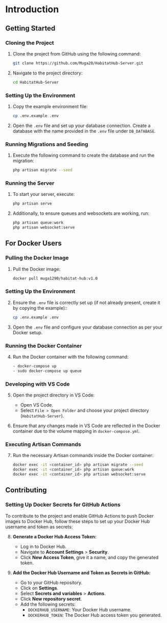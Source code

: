 # Introduction

## Getting Started

### Cloning the Project

1. Clone the project from GitHub using the following command:
   ```bash
   git clone https://github.com/Muga20/HabitatHub-Server.git
   ```
2. Navigate to the project directory:
   ```bash
   cd HabitatHub-Server
   ```

### Setting Up the Environment

1. Copy the example environment file:
   ```bash
   cp .env.example .env
   ```
2. Open the `.env` file and set up your database connection. Create a database with the name provided in the `.env` file under `DB_DATABASE`.

### Running Migrations and Seeding

1. Execute the following command to create the database and run the migration:
   ```bash
   php artisan migrate --seed
   ```

### Running the Server

1. To start your server, execute:
   ```bash
   php artisan serve
   ```
2. Additionally, to ensure queues and websockets are working, run:
   ```bash
   php artisan queue:work
   php artisan websocket:serve
   ```

## For Docker Users

### Pulling the Docker Image

1. Pull the Docker image:
   ```bash
   docker pull muga1290/habitat-hub:v1.0
   ```

### Setting Up the Environment

2. Ensure the `.env` file is correctly set up (if not already present, create it by copying the example)::
   ```bash
   cp .env.example .env
   ```
3. Open the `.env` file and configure your database connection as per your Docker setup.

### Running the Docker Container

4. Run the Docker container with the following command:
   ```bash
   - docker-compose up 
   - sudo docker-compose up queue
   ```

### Developing with VS Code

5. Open the project directory in VS Code:
   - Open VS Code.
   - Select `File > Open Folder` and choose your project directory (`HabitatHub-Server`).

6. Ensure that any changes made in VS Code are reflected in the Docker container due to the volume mapping in `docker-compose.yml`.

### Executing Artisan Commands

7. Run the necessary Artisan commands inside the Docker container:
   ```bash
   docker exec -it <container_id> php artisan migrate --seed
   docker exec -it <container_id> php artisan queue:work
   docker exec -it <container_id> php artisan websocket:serve
   ```
## Contributing

### Setting Up Docker Secrets for GitHub Actions

To contribute to the project and enable GitHub Actions to push Docker images to Docker Hub, follow these steps to set up your Docker Hub username and token as secrets:

8. **Generate a Docker Hub Access Token:**
   - Log in to Docker Hub.
   - Navigate to **Account Settings** > **Security**.
   - Click **New Access Token**, give it a name, and copy the generated token.

9. **Add the Docker Hub Username and Token as Secrets in GitHub:**
   - Go to your GitHub repository.
   - Click on **Settings**.
   - Select **Secrets and variables** > **Actions**.
   - Click **New repository secret**.
   - Add the following secrets:
     - `DOCKERHUB_USERNAME`: Your Docker Hub username.
     - `DOCKERHUB_TOKEN`: The Docker Hub access token you generated.
  


